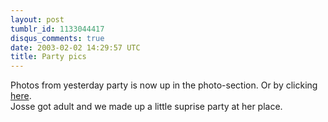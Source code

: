 ```yaml
---
layout: post
tumblr_id: 1133044417
disqus_comments: true
date: 2003-02-02 14:29:57 UTC
title: Party pics
---
```


Photos from yesterday party is now up in the photo-section. Or by clicking <a href="http://rasmusandersson.se/rp13/s/?josse20" target="_blank">here</a>.
<br/>
Josse got adult and we made up a little suprise party at her place.
